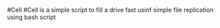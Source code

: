 #Cell
#Cell is a simple script to fill a drive fast usinf simple file replication using bash script
